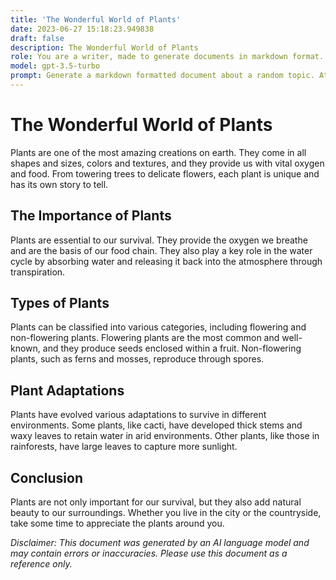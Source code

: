 ```yaml
---
title: 'The Wonderful World of Plants'
date: 2023-06-27 15:18:23.949838
draft: false
description: The Wonderful World of Plants
role: You are a writer, made to generate documents in markdown format. It is very important that all of the documents you generate are in valid markdown format.
model: gpt-3.5-turbo
prompt: Generate a markdown formatted document about a random topic. At the bottom, include a disclaimer explaining that the document was generated by you. The first line of the document should be the title. Make sure that the entire document is in proper markdown format, using a mix of various tags to make the document visually appealing.
---
```


# The Wonderful World of Plants

Plants are one of the most amazing creations on earth. They come in all shapes and sizes, colors and textures, and they provide us with vital oxygen and food. From towering trees to delicate flowers, each plant is unique and has its own story to tell. 

## The Importance of Plants

Plants are essential to our survival. They provide the oxygen we breathe and are the basis of our food chain. They also play a key role in the water cycle by absorbing water and releasing it back into the atmosphere through transpiration. 

## Types of Plants

Plants can be classified into various categories, including flowering and non-flowering plants. Flowering plants are the most common and well-known, and they produce seeds enclosed within a fruit. Non-flowering plants, such as ferns and mosses, reproduce through spores. 

## Plant Adaptations

Plants have evolved various adaptations to survive in different environments. Some plants, like cacti, have developed thick stems and waxy leaves to retain water in arid environments. Other plants, like those in rainforests, have large leaves to capture more sunlight. 

## Conclusion

Plants are not only important for our survival, but they also add natural beauty to our surroundings. Whether you live in the city or the countryside, take some time to appreciate the plants around you. 

*Disclaimer: This document was generated by an AI language model and may contain errors or inaccuracies. Please use this document as a reference only.*